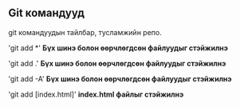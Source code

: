 ## Git командууд
git командуудын тайлбар, тусламжийн репо.

'git add *' **Бүх шинэ болон өөрчлөгдсөн файлуудыг стэйжилнэ**

'git add .' **Бүх шинэ болон өөрчлөгдсөн файлуудыг стэйжилнэ**

'git add -A' **Бүх шинэ болон өөрчлөгдсөн файлуудыг стэйжилнэ**

'git add [index.html]' **index.html файлыг стэйжилнэ**
